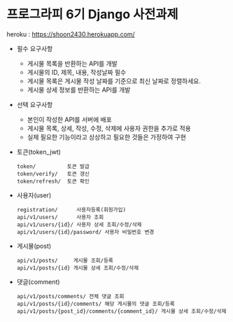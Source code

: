 # 프로그라피 6기 Django 사전과제


heroku : https://shoon2430.herokuapp.com/

 * 필수 요구사항
   * 게시물 목록을 반환하는 API를 개발 
   * 게시물의 ID, 제목, 내용, 작성날짜 필수
   * 게시물 목록은 게시물 작성 날짜를 기준으로 최신 날짜로 정렬하세요.
   * 게시물 상세 정보를 반환하는 API를 개발
   
 * 선택 요구사항
   * 본인이 작성한 API를 서버에 배포
   * 게시물 목록, 상세, 작성, 수정, 삭제에 사용자 권한을 추가로 적용
   * 실제 필요한 기능이라고 상상하고 필요한 것들은 가정하여 구현
   
* 토큰(token_jwt)
  ```
  token/          토큰 발급
  token/verify/   토큰 갱신
  token/refresh/  토큰 확인
  ```

* 사용자(user)

  ```
  registration/      사용자등록(회원가입)
  api/v1/users/      사용자 조회 
  api/v1/users/{id}/ 사용자 상세 조회/수정/삭제
  api/v1/users/{id}/password/ 사용자 비밀번호 변경
  ```

* 게시물(post)
  ```
  api/v1/posts/     게시물 조회/등록
  api/v1/posts/{id} 게시물 상세 조회/수정/삭제
  ```

* 댓글(comment)
  ```
  api/v1/posts/comments/ 전체 댓글 조회
  api/v1/posts/{id}/comments/ 해당 게시물의 댓글 조회/등록
  api/v1/posts/{post_id}/comments/{comment_id}/ 게시물 상세 조회/수정/삭제
  ```
